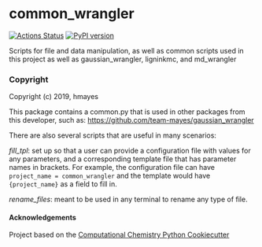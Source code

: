 common_wrangler
==============================
[![Actions Status](https://github.com/team-mayes/common_wrangler/workflows/PythonCI/badge.svg)](https://github.com/team-mayes/common_wrangler/actions)
[![PyPI version](https://badge.fury.io/py/common-wrangler.svg)](https://badge.fury.io/py/common-wrangler)

Scripts for file and data manipulation, as well as common scripts used in this project as well as gaussian_wrangler, ligninkmc, and md_wrangler

### Copyright

Copyright (c) 2019, hmayes

This package contains a common.py that is used in other packages from this developer, such as:
https://github.com/team-mayes/gaussian_wrangler

There are also several scripts that are useful in many scenarios:

*fill_tpl*: set up so that a user can provide a configuration file with values for any parameters, and a 
corresponding template file that has parameter names in brackets. For example, the configuration file can 
have `project_name = common_wrangler` and the template would have `{project_name}` as a field to fill in.

*rename_files*: meant to be used in any terminal to rename any type of file.

#### Acknowledgements
 
Project based on the 
[Computational Chemistry Python Cookiecutter](https://github.com/choderalab/cookiecutter-python-comp-chem)
